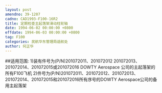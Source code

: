 ```yaml
---
layout: post
amendno: 39-1207
cadno: CAD1993-F100-16R2
title: 定期检查主起落架滑动柱轮轴
date: 1994-06-02 00:00:00 +0800
effdate: 1994-06-03 00:00:00 +0800
tag: F100
categories: 民航华东管理局适航处
author: 何正华
---
```


##适用范围:
1)装有件号为(P/N)201072011、201072012 201072013、201072014、201072015或201072016 DOWTY Aerospace 公司的主起落架的所有F100飞机
2)件号为(P/N)201072011、201072012、201072013、201072014、201072015和201072016所有序号的DOWTY Aerospace公司的备用主起落架

